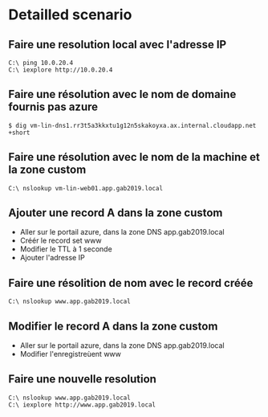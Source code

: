 # Detailled scenario
## Faire une resolution local avec l'adresse IP 
```
C:\ ping 10.0.20.4
C:\ iexplore http://10.0.20.4
```
## Faire une résolution avec le nom de domaine fournis pas azure
```
$ dig vm-lin-dns1.rr3t5a3kkxtu1g12n5skakoyxa.ax.internal.cloudapp.net +short
```
## Faire une résolution avec le nom de la machine et la zone custom
```
C:\ nslookup vm-lin-web01.app.gab2019.local
```
## Ajouter une record A dans la zone custom
 - Aller sur le portail azure, dans la zone DNS app.gab2019.local
 - Créér le record set www
 - Modifier le TTL à 1 seconde
 - Ajouter l'adresse IP
## Faire une résolition de nom avec le record créée 
```
C:\ nslookup www.app.gab2019.local
```
## Modifier le record A dans la zone custom
 - Aller sur le portail azure, dans la zone DNS app.gab2019.local
 - Modifier l'enregistreùent www
## Faire une nouvelle resolution
```
C:\ nslookup www.app.gab2019.local
C:\ iexplore http://www.app.gab2019.local
```

